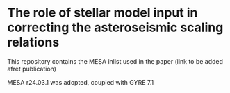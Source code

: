# The role of stellar model input in correcting the asteroseismic scaling relations

This repository contains the MESA inlist used in the paper (link to be added afret publication)

MESA r24.03.1 was adopted, coupled with GYRE 7.1
